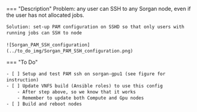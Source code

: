 === "Description"
    Problem: any user can SSH to any Sorgan node, even if the user has not allocated jobs.

    Solution: set-up PAM configuration on SSHD so that only users with running jobs can SSH to node

    ![Sorgan_PAM_SSH_configuration](../to_do_img/Sorgan_PAM_SSH_configuration.png)

=== "To Do"

    - [ ] Setup and test PAM ssh on sorgan-gpu1 (see figure for instruction)
    - [ ] Update VNFS build (Ansible roles) to use this config
        - After step above, so we know that it works
        - Remember to update both Compute and Gpu nodes
    - [ ] Build and reboot nodes